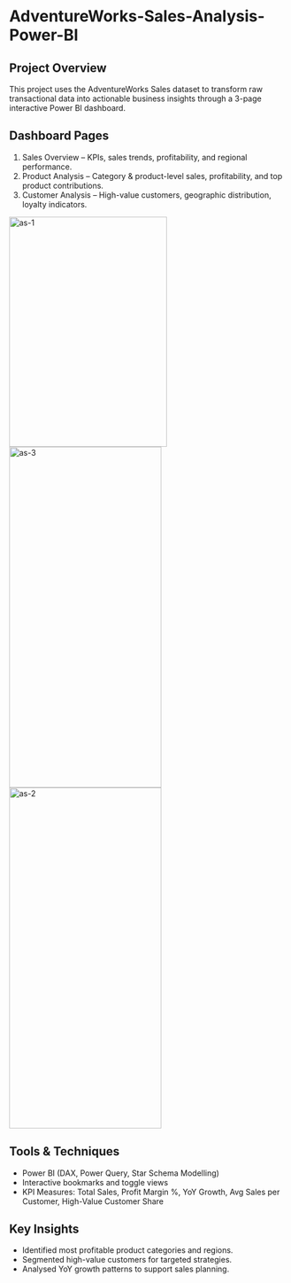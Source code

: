 # AdventureWorks-Sales-Analysis-Power-BI
## Project Overview
This project uses the AdventureWorks Sales dataset to transform raw transactional data into actionable business insights through a 3-page interactive Power BI dashboard.

## Dashboard Pages
1. Sales Overview – KPIs, sales trends, profitability, and regional performance.
2. Product Analysis – Category & product-level sales, profitability, and top product contributions.
3. Customer Analysis – High-value customers, geographic distribution, loyalty indicators.

<img width="285" height="415" alt="as-1" src="https://github.com/user-attachments/assets/80f8e0d8-7477-497d-8a31-cb70e22757fb" />
<img width="275" height="615" alt="as-3" src="https://github.com/user-attachments/assets/4c98aedb-bf1a-4d30-bdd4-4d66cd6491f5" />
<img width="275" height="615" alt="as-2" src="https://github.com/user-attachments/assets/bf0c7cc7-fa1b-497d-9ccd-d95b754749c1" />

## Tools & Techniques
- Power BI (DAX, Power Query, Star Schema Modelling)
- Interactive bookmarks and toggle views
- KPI Measures: Total Sales, Profit Margin %, YoY Growth, Avg Sales per Customer, High-Value Customer Share

## Key Insights
- Identified most profitable product categories and regions.
- Segmented high-value customers for targeted strategies.
- Analysed YoY growth patterns to support sales planning.
